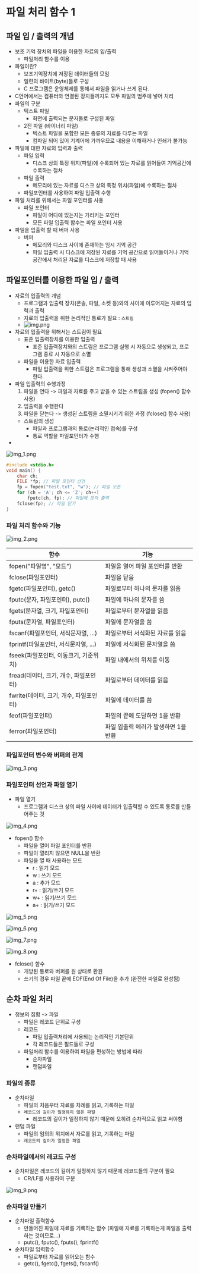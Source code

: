 # 파일 처리 함수 1

## 파일 입 / 출력의 개념

- 보조 기억 장치의 파일을 이용한 자료의 입/출력
  - 파일처리 함수를 이용
- 파일이란?
  - 보조기억장치에 저장된 데이터들의 모임
  - 일련의 바이트(byte)들로 구성
  - C 프로그램은 운영체제를 통해서 파일을 읽거나 쓰게 된다.
- C언어에서는 컴퓨터와 연결된 장치들까지도 모두 파일의 범주에 넣어 처리
- 파일의 구분
  - 텍스트 파일
    - 화면에 출력되는 문자들로 구성된 파일
  - 2진 파일 (바이너리 파일)
    - 텍스트 파일을 포함한 모든 종류의 자료를 다루는 파일
    - 컴파일 되어 있어 기계어에 가까우므로 내용을 이해하거나 인쇄가 불가능
- 파일에 대한 자료의 입력과 출력
  - 파일 입력
    - 디스크 상의 특정 위치(파일)에 수록되어 있는 자료를 읽어들여 기억공간에 수록하는 절차
  - 파일 출력
    - 메모리에 있는 자료를 디스크 상의 특정 위치(파일)에 수록하는 절차
  - 파일포인터를 사용하여 파일 입출력 수행
- 파일 처리를 위해서는 파일 포인터를 사용
  - 파일 포인터
    - 파일이 어디에 있는지는 가리키는 포인터
    - 모든 파일 입출력 함수는 파일 포인터 사용
- 파일을 입출력 할 때 버퍼 사용
  - 버퍼
    - 메모리와 디스크 사이에 존재하는 임시 기억 공간
    - 파일 입출력 시 디스크에 저장된 자료를 기억 공간으로 읽어들이거나 기억 공간에서 처리된 자료를 디스크에 저장할 때 사용

## 파일포인터를 이용한 파일 입 / 출력

- 자료의 입출력의 개념
  - 프로그램과 입출력 장치(콘솔, 파일, 소켓 등)와의 사이에 이루어지는 자료의 입력과 출력
  - 자료의 입출력을 위한 논리적인 통로가 필요 : `스트림`
  - ![img.png](13_image/img.png)
- 자료의 입출력을 위해서는 스트림이 필요
  - 표준 입출력장치를 이용한 입출력
    - 표준 입출력장치와의 스트림은 프로그램 실행 시 자동으로 생성되고, 프로그램 종료 시 자동으로 소멸
  - 파일을 이용한 자료 입출력
    - 파일 입출력을 위한 스트림은 프로그램을 통해 생성과 소멸을 시켜주어야 한다.
- 파일 입출력의 수행과정
  1. 파일을 연다 -> 파일과 자료를 주고 받을 수 있는 스트림을 생성 (fopen() 함수 사용)
  2. 입출력을 수행한다 
  3. 파일을 닫는다 -> 생성된 스트림을 소멸시키기 위한 과정 (fclose() 함수 사용)
  - 스트림의 생성
    - 파일과 프로그램과의 통로(논리적인 접속)를 구성
    - 통로 역할을 파일포인터가 수행
- 
![img_1.png](13_image/img_1.png)

```c
#include <stdio.h>
void main() {
    char ch;
    FILE *fp; // 파일 포인터 선언
    fp = fopen("test.txt", "w"); // 파일 오픈
    for (ch = 'A'; ch <= 'Z'; ch++)
        fputc(ch, fp); // 파일에 문자 출력
    fclose(fp); // 파일 닫기
}
```


### 파일 처리 함수와 기능

![img_2.png](13_image/img_2.png)

| 함수                         | 기능                |
|----------------------------|-------------------|
| fopen("파일명", "모드")         | 파일을 열어 파일 포인터를 반환 |
| fclose(파일포인터)              | 파일을 닫음            |
| fgetc(파일포인터), getc()       | 파일로부터 하나의 문자를 읽음  |
| fputc(문자, 파일포인터), putc()   | 파일에 하나의 문자를 씀     |
| fgets(문자열, 크기, 파일포인터)      | 파일로부터 문자열을 읽음     |
| fputs(문자열, 파일포인터)          | 파일에 문자열을 씀        |
| fscanf(파일포인터, 서식문자열, ...)  | 파일로부터 서식화된 자료를 읽음 |
| fprintf(파일포인터, 서식문자열, ...) | 파일에 서식화된 문자열을 씀  |
| fseek(파일포인터, 이동크기, 기준위치)   | 파일 내에서의 위치를 이동     |
|fread(데이터, 크기, 개수, 파일포인터)| 파일로부터 데이터를 읽음     |
|fwrite(데이터, 크기, 개수, 파일포인터)| 파일에 데이터를 씀        |
| feof(파일포인터)               | 파일의 끝에 도달하면 1을 반환   |
| ferror(파일포인터)             | 파일 입출력 에러가 발생하면 1을 반환 |

### 파일포인터 변수와 버퍼의 관계

![img_3.png](13_image/img_3.png)

### 파일포인터 선언과 파일 열기

- 파일 열기
  - 프로그램과 디스크 상의 파일 사이에 데이터가 입출력할 수 있도록 통로를 만들어주는 것

![img_4.png](13_image/img_4.png)

- fopen() 함수
  - 파일을 열어 파일 포인터를 반환
  - 파일이 열리지 않으면 NULL을 반환
  - 파일을 열 때 사용하는 모드
    - r : 읽기 모드
    - w : 쓰기 모드
    - a : 추가 모드
    - r+ : 읽기/쓰기 모드
    - w+ : 읽기/쓰기 모드
    - a+ : 읽기/쓰기 모드

![img_5.png](13_image/img_5.png)

![img_6.png](13_image/img_6.png)

![img_7.png](13_image/img_7.png)

![img_8.png](13_image/img_8.png)

- fclose() 함수
  - 개방된 통로와 버퍼를 원 상태로 환원
  - 쓰기의 경우 파일 끝에 EOF(End Of File)을 추가 (완전한 파일로 완성됨)

## 순차 파일 처리

- 정보의 집합 -> 파일
  - 파일은 레코드 단위로 구성
  - 레코드
    - 파일 입출력처리에 사용되는 논리적인 기본단위
    - 각 레코드들은 필드들로 구성
  - 파일처리 함수를 이용하여 파일을 편성하는 방법에 따라
    - 순차파일
    - 랜덤파일

### 파일의 종류

- 순차파일
  - 파일의 처음부터 자료를 차례를 읽고, 기록하는 파일
  - `레코드의 길이가 일정하지 않은 파일`
    - 레코드의 길이가 일정하지 않기 때문에 오히려 순차적으로 읽고 써야함
- 랜덤 파일
  - 파일의 임의의 위치에서 자료를 읽고, 기록하는 파일
  - `레코드의 길이가 일정한 파일`

### 순차파일에서의 레코드 구성

- 순차파일은 레코드의 길이가 일정하지 않기 때문에 레코드들의 구분이 필요
  - CR/LF를 사용하여 구분

![img_9.png](13_image/img_9.png)

### 순차파일 만들기

- 순차파일 출력함수
  - 만들어진 파일에 자료를 기록하는 함수 (파일에 자료를 기록하는게 파일을 출력하는 것이므로...)
  - putc(), fputc(), fputs(), fprintf()
- 순차파일 입력함수
  - 파일로부터 자료를 읽어오는 함수
  - getc(), fgetc(), fgets(), fscanf() 